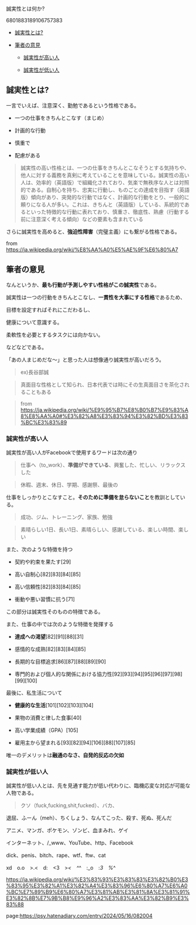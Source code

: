誠実性とは何か?

6801883189106757383

- [誠実性とは?](#誠実性とは)

- [筆者の意見](#筆者の意見)

  - [誠実性が高い人](#誠実性が高い人)

  - [誠実性が低い人](#誠実性が低い人)





## 誠実性とは?



一言でいえば、注意深く、勤勉であるという性格である。



- 一つの仕事をきちんとこなす（まじめ）

- 計画的な行動

- 慎重で

- 配慮がある



> 誠実性の高い性格とは、一つの仕事をきちんとこなそうとする気持ちや、他人に対する義務を真剣に考えていることを意味している。誠実性の高い人は、効率的（英語版）で組織化されており、気楽で無秩序な人とは対照的である。自制心を持ち、忠実に行動し、ものごとの達成を目指す（英語版）傾向があり、突発的な行動ではなく、計画的な行動をとり、一般的に頼りになる人が多い。これは、きちんと（英語版）している、系統的であるといった特徴的な行動に表れており、慎重さ、徹底性、熟慮（行動する前に注意深く考える傾向）などの要素も含まれている



さらに誠実性を高めると、**強迫性障害**（完璧主義）にも繋がる性格である。



from https://ja.wikipedia.org/wiki/%E8%AA%A0%E5%AE%9F%E6%80%A7





## 筆者の意見



なんというか、**最も行動が予測しやすい性格がこの誠実性**である。



誠実性は一つの行動をきちんとこなし、**一貫性を大事にする性格**であるため、

目標を設定すればそれにこだわるし、

健康について意識する。

柔軟性を必要とするタスクには向かない。



などなどである。



「あの人まじめだな～」と思った人は想像通り誠実性が高いだろう。



> ex)長谷部誠

> 

> 真面目な性格として知られ、日本代表では時にその生真面目さを茶化されることもある

>

> from https://ja.wikipedia.org/wiki/%E9%95%B7%E8%B0%B7%E9%83%A8%E8%AA%A0#%E3%82%A8%E3%83%94%E3%82%BD%E3%83%BC%E3%83%89





### 誠実性が高い人



誠実性が高い人がFacebookで使用するワードは次の通り



> 仕事へ（to_work）、**準備ができている**、興奮した、忙しい、リラックスした



> 休暇、週末、休日、学期、感謝祭、最後の



仕事をしっかりとこなすこと。**そのために準備を怠らないこと**を教訓としている。



> 成功、ジム、トレーニング、家族、勉強

>

> 素晴らしい1日、長い1日、素晴らしい、感謝している、楽しい時間、楽しい



また、次のような特徴を持つ



- 契約や約束を果たす[29]

- 高い自制心[82][83][84][85]

- 高い信頼性[82][83][84][85]

- 衝動や悪い習慣に抗う[71]



この部分は誠実性そのものの特徴である。



また、仕事の中では次のような特徴を発揮する



- **達成への渇望**[82][91][88][31]

- 感情的な成熟[82][83][84][85]

- 長期的な目標追求[86][87][88][89][90]

- 専門的および個人的な関係における協力性[92][93][94][95][96][97][98][99][100]



最後に、私生活について



- **健康的な生活**[101][102][103][104]

- 果物の消費と律した食事[40]

- 高い学業成績（GPA）[105]

- 雇用主から望まれる[93][82][94][106][88][107][85]



唯一のデメリットは**融通のなさ、自発的反応の欠如**





### 誠実性が低い人



誠実性が低い人とは、先を見通す能力が低い代わりに、臨機応変な対応が可能な人物である。



> クソ（fuck,fucking,shit,fucked）、バカ、

退屈、ふーん（meh）、ちくしょう、なんてこった、殺す、死ぬ、死んだ

アニメ、マンガ、ポケモン、ゾンビ、血まみれ、ゲイ

インターネット、/_www、YouTube、http、Facebook

dick、penis、bitch、rape、wtf、ftw、cat

xd　o.o　>.<　d:　<3　>_<　^_^　:_o　:_3　%_^























https://ja.wikipedia.org/wiki/%E3%83%93%E3%83%83%E3%82%B0%E3%83%95%E3%82%A1%E3%82%A4%E3%83%96%E6%80%A7%E6%A0%BC%E7%89%B9%E6%80%A7%E3%81%AB%E3%81%8A%E3%81%91%E3%82%8B%E7%9B%B8%E9%96%A2%E3%83%AA%E3%82%B9%E3%83%88



























page:https://psy.hatenadiary.com/entry/2024/05/16/082004

